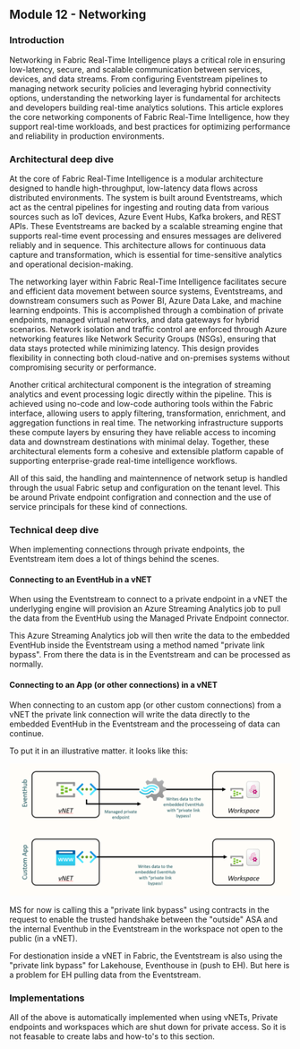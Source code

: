 ## Module 12 - Networking

### Introduction

Networking in Fabric Real-Time Intelligence plays a critical role in ensuring low-latency, secure, and scalable communication between services, devices, and data streams. From configuring Eventstream pipelines to managing network security policies and leveraging hybrid connectivity options, understanding the networking layer is fundamental for architects and developers building real-time analytics solutions. This article explores the core networking components of Fabric Real-Time Intelligence, how they support real-time workloads, and best practices for optimizing performance and reliability in production environments.

### Architectural deep dive

At the core of Fabric Real-Time Intelligence is a modular architecture designed to handle high-throughput, low-latency data flows across distributed environments. The system is built around Eventstreams, which act as the central pipelines for ingesting and routing data from various sources such as IoT devices, Azure Event Hubs, Kafka brokers, and REST APIs. These Eventstreams are backed by a scalable streaming engine that supports real-time event processing and ensures messages are delivered reliably and in sequence. This architecture allows for continuous data capture and transformation, which is essential for time-sensitive analytics and operational decision-making.

The networking layer within Fabric Real-Time Intelligence facilitates secure and efficient data movement between source systems, Eventstreams, and downstream consumers such as Power BI, Azure Data Lake, and machine learning endpoints. This is accomplished through a combination of private endpoints, managed virtual networks, and data gateways for hybrid scenarios. Network isolation and traffic control are enforced through Azure networking features like Network Security Groups (NSGs), ensuring that data stays protected while minimizing latency. This design provides flexibility in connecting both cloud-native and on-premises systems without compromising security or performance.

Another critical architectural component is the integration of streaming analytics and event processing logic directly within the pipeline. This is achieved using no-code and low-code authoring tools within the Fabric interface, allowing users to apply filtering, transformation, enrichment, and aggregation functions in real time. The networking infrastructure supports these compute layers by ensuring they have reliable access to incoming data and downstream destinations with minimal delay. Together, these architectural elements form a cohesive and extensible platform capable of supporting enterprise-grade real-time intelligence workflows.

All of this said, the handling and maintennence of network setup is handled through the usual Fabric setup and configuration on the tenant level. This be around Private endpoint configration and connection and the use of service principals for these kind of connections.

### Technical deep dive

When implementing connections through private endpoints, the Eventstream item does a lot of things behind the scenes.

#### Connecting to an EventHub in a vNET

When using the Eventstream to connect to a private endpoint in a vNET the underlyging engine will provision an Azure Streaming Analytics job to pull the data from the EventHub using the Managed Private Endpoint connector.

This Azure Streaming Analytics job will then write the data to the embedded EventHub inside the Eventstream using a method named "private link bypass". From there the data is in the Eventstream and can be processed as normally.

#### Connecting to an App (or other connections) in a vNET

When connecting to an custom app (or other custom connections) from a vNET the private link connection will write the data directly to the embedded EventHub in the Eventstream and the processeing of data can continue.

To put it in an illustrative matter. it looks like this:

![Networking](./assets/images/networking1.png)

MS for now is calling this a "private link bypass" using contracts in the request to enable the trusted handshake between the "outside" ASA and the internal Eventhub in the Eventstream in the workspace not open to the public (in a vNET).

For destionation inside a vNET in Fabric, the Eventstream is also using the "private link bypass" for Lakehouse, Eventhouse in (push to EH). But here is a problem for EH pulling data from the Eventstream.

### Implementations

All of the above is automatically implemented when using vNETs, Private endpoints and workspaces which are shut down for private access. So it is not feasable to create labs and how-to's to this section.
